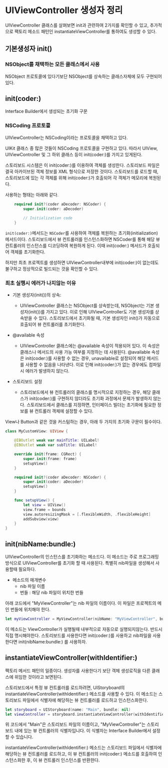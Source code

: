 # UIViewController 생성자 정리

UIViewController 클래스를 살펴보면 init과 관련하여 2가지를 확인할 수 있고, 추가적으로 팩토리 메소드 패턴인 instantiateViewController를 통하여도 생성할 수 있다.

## 기본생성자 init()
### NSObject를 채택하는 모든 클래스에서 사용
NSObject 프로토콜에 있다기보단 NSObject를 상속하는 클래스자체에 모두 구현되어있다.

## init(coder:)
Interface Builder에서 생성되는 초기화 구문

### NSCoding 프로토콜
UIViewController는 NSCoding이라는 프로토콜을 채택하고 있다.

UIKit 클래스 중 많은 것들이 NSCoding 프로토콜을 구현하고 있다. 따라서 UIView, UIViewController 및 그 하위 클래스 등이 init(coder:)를 가지고 있게된다.

스토리보드 시스템은 이 init(coder:)를 이용하여 객체를 생성한다. 스토리보드 파일은 결국 아카이브된 객체 정보를 XML 형식으로 저장한 것이다. 스토리보드를 로드할 때, 스토리보드에 있는 각 객체를 위해 init(coder:)가 호출되어 각 객체가 메모리에 복원된다.

 사용하는 형태는 아래와 같다.
```swift
    required init?(coder aDecoder: NSCoder) {
        super.init(coder: aDecoder)
        
        // Initialization code
    }
```
  
`init(coder:)`메서드는 `NSCoder`를 사용하여 객체를 복원하는 초기화(initialization) 메서드이다. 스토리보드에서 뷰 컨트롤러를 인스턴스화하면 NSCoder를 통해 해당 뷰 컨트롤러의 인스턴스를 디코딩하여 복원하게 된다. 이때 init(coder:) 메서드가 호출되어 객체를 초기화한다.

하지만 최초 프로젝트를 생성하면 UIViewController내부에 init(coder:)이 없는데도 불구하고 정상적으로 빌드되는 것을 확인할 수 있다. 


### 최초 실행시 에러가 나지않는 이유

- 기본 생성자(init())의 상속: 
    - UIViewController 클래스는 NSObject를 상속받는데, NSObject는 기본 생성자(init())를 가지고 있다. 이로 인해 UIViewController도 기본 생성자를 상속받을 수 있다. 스토리보드에서 초기화될 때, 기본 생성자인 init()가 자동으로 호출되어 뷰 컨트롤러를 초기화한다.

- @available 속성
    - UIViewController 클래스에는 @available 속성이 적용되어 있다. 이 속성은 클래스나 메서드의 사용 가능 여부를 지정하는 데 사용된다. @available 속성은 init(coder:)를 사용할 수 없는 경우, unavailable로 설정되어 해당 메서드를 사용할 수 없음을 나타낸다. 이로 인해 init(coder:)가 없는 경우에도 컴파일 시 에러가 발생하지 않는다.

- 스토리보드 설정
    - 스토리보드에서 뷰 컨트롤러의 클래스를 명시적으로 지정하는 경우, 해당 클래스가 init(coder:)를 구현하지 않더라도 초기화 과정에서 문제가 발생하지 않는다. 스토리보드에서 클래스를 지정하면, 인터페이스 빌더는 초기화에 필요한 정보를 뷰 컨트롤러 객체에 설정할 수 있다.

View나 Button과 같은 것을 커스텀하는 경우, 아래 두 가지의 초기화 구문이 필수이다.

```swift
class MyCustomView: UIView {

    @IBOutlet weak var mainTitle: UILabel!
    @IBOutlet weak var subTitle: UILabel!

    override init(frame: CGRect) {
        super.init(frame: frame)
        setupView()
    }

    required init?(coder aDecoder: NSCoder) {
        super.init(coder: aDecoder)
        setupView()
    }

    func setupView() {
        let view = UIView()
        view.frame = bounds
        view.autoresizingMask = [.flexibleWidth, .flexibleHeight]
        addSubview(view)
    }
}

```

## init(nibName:bundle:)
UIViewController의 인스턴스를 초기화하는 메소드다. 이 메소드는 주로 프로그래밍 방식으로 UIViewController를 초기화 할 때 사용된다. 특별히 nib파일을 생성해서 사용할때 필요하다. 

- 메소드의 매개변수
    - nib 파일 이름
    - 번들 : 해당 nib 파일이 위치한 번들

아래 코드에서 "MyViewController"는 nib 파일의 이름이다. 이 파일은 프로젝트의 메인 번들에 위치해야 한다.
```swift
let myViewController = MyViewController(nibName: "MyViewController", bundle: nil)
```


이 메소드는 ViewController가 실행될때 내부적으로 자동으로 실행되지않는다. 반드시 직접 명시해야한다. 
스토리보드를 사용한다면 init(coder:)를 사용하고 nib파일을 사용한다면 init(nibName:bundle:) 를 사용하자.


## instantiateViewController(withIdentifier:)
팩토리 메서드 패턴의 일종이다. 생성자를 사용한다기 보단 객체 생성로직을 다른 클래스에 위임한 것이라고 보면된다. 

스토리보드에서 특정 뷰 컨트롤러를 로드하려면, UIStoryboard의 instantiateViewController(withIdentifier:) 메소드를 사용할 수 있다. 이 메소드는 스토리보드 파일에서 식별자에 해당하는 뷰 컨트롤러를 로드하고 인스턴스화한다.

```swift
let storyboard = UIStoryboard(name: "Main", bundle: nil)
let viewController = storyboard.instantiateViewController(withIdentifier: "MyViewController") as! MyViewController

```

위 코드에서 "Main"은 스토리보드 파일의 이름이고, "MyViewController"는 스토리보드 내에 있는 뷰 컨트롤러의 식별자입니다. 이 식별자는 Interface Builder에서 설정할 수 있습니다.


instantiateViewController(withIdentifier:) 메소드는 스토리보드 파일에서 식별자에 해당하는 뷰 컨트롤러를 로드하고, 이 뷰 컨트롤러의 init(coder:) 메소드를 호출하여 인스턴스화한 후, 이 뷰 컨트롤러 인스턴스를 반환한다. 
